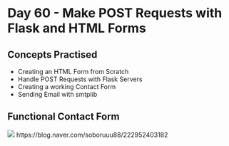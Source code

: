 # Day 60 - Make POST Requests with Flask and HTML Forms
## Concepts Practised
- Creating an HTML Form from Scratch
- Handle POST Requests with Flask Servers
- Creating a working Contact Form
- Sending Email with smtplib
## Functional Contact Form
<img src="https://postfiles.pstatic.net/MjAyMjEyMTFfMTY3/MDAxNjcwNzM5NDE2NDIz.YKYuct2RAluihJ17X_pBXCBJhJSHa7i068yuZaNQ6oQg.n9J2fSu9tX3Y99OcbGb285j4UdTAzq4Y0l_4ZRqHrQkg.GIF.soboruuu88/emailtest.gif?type=w773">
https://blog.naver.com/soboruuu88/222952403182

